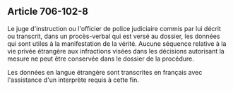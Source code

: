 Article 706-102-8
----
Le juge d'instruction ou l'officier de police judiciaire commis par lui décrit
ou transcrit, dans un procès-verbal qui est versé au dossier, les données qui
sont utiles à la manifestation de la vérité. Aucune séquence relative à la vie
privée étrangère aux infractions visées dans les décisions autorisant la mesure
ne peut être conservée dans le dossier de la procédure.

Les données en langue étrangère sont transcrites en français avec l'assistance
d'un interprète requis à cette fin.
